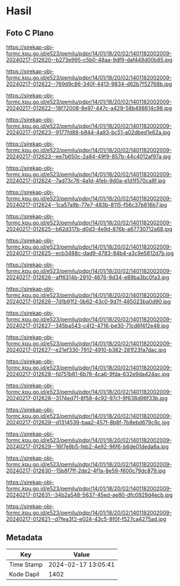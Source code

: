 # Hasil

## Foto C Plano

https://sirekap-obj-formc.kpu.go.id/e523/pemilu/pdpr/14/01/18/20/02/1401182002009-20240217-012620--b273e995-c5b0-48aa-9df9-daf448d00b85.jpg

https://sirekap-obj-formc.kpu.go.id/e523/pemilu/pdpr/14/01/18/20/02/1401182002009-20240217-012622--769d9c86-340f-4413-9834-d62b7f52768b.jpg

https://sirekap-obj-formc.kpu.go.id/e523/pemilu/pdpr/14/01/18/20/02/1401182002009-20240217-012622--18f72008-8e97-447c-a429-58b498614c98.jpg

https://sirekap-obj-formc.kpu.go.id/e523/pemilu/pdpr/14/01/18/20/02/1401182002009-20240217-012623--9177fd88-b844-4a93-bc51-a02dbed1e62a.jpg

https://sirekap-obj-formc.kpu.go.id/e523/pemilu/pdpr/14/01/18/20/02/1401182002009-20240217-012623--ee7b650c-2a84-49f9-857b-44c4012af97a.jpg

https://sirekap-obj-formc.kpu.go.id/e523/pemilu/pdpr/14/01/18/20/02/1401182002009-20240217-012624--7ad73c76-4a1d-4feb-9d0a-e1d1f570ca8f.jpg

https://sirekap-obj-formc.kpu.go.id/e523/pemilu/pdpr/14/01/18/20/02/1401182002009-20240217-012624--1ca57a9b-77e7-483b-8115-f56c37b616b7.jpg

https://sirekap-obj-formc.kpu.go.id/e523/pemilu/pdpr/14/01/18/20/02/1401182002009-20240217-012625--b62d317b-d0d3-4e9d-876b-a67730712a68.jpg

https://sirekap-obj-formc.kpu.go.id/e523/pemilu/pdpr/14/01/18/20/02/1401182002009-20240217-012625--ecb3488c-dad9-4783-84b4-a3c9e5812d7b.jpg

https://sirekap-obj-formc.kpu.go.id/e523/pemilu/pdpr/14/01/18/20/02/1401182002009-20240217-012626--aff6314b-2910-4676-9d34-e89ba3bc0fa3.jpg

https://sirekap-obj-formc.kpu.go.id/e523/pemilu/pdpr/14/01/18/20/02/1401182002009-20240217-012626--7d1b91f2-0b62-43c0-9d7f-485023ba0d90.jpg

https://sirekap-obj-formc.kpu.go.id/e523/pemilu/pdpr/14/01/18/20/02/1401182002009-20240217-012627--345ba543-c4f2-4716-be30-71cd6f4f2e48.jpg

https://sirekap-obj-formc.kpu.go.id/e523/pemilu/pdpr/14/01/18/20/02/1401182002009-20240217-012627--e21ef330-7912-4910-b382-281f23fa7dac.jpg

https://sirekap-obj-formc.kpu.go.id/e523/pemilu/pdpr/14/01/18/20/02/1401182002009-20240217-012628--fd751b61-6b76-4ca6-9fda-632e9da424ac.jpg

https://sirekap-obj-formc.kpu.go.id/e523/pemilu/pdpr/14/01/18/20/02/1401182002009-20240217-012628--3174ed71-8f58-4c92-97c1-9f638d96f33b.jpg

https://sirekap-obj-formc.kpu.go.id/e523/pemilu/pdpr/14/01/18/20/02/1401182002009-20240217-012629--d1314539-baa2-457f-8b8f-7b8ebd679c9c.jpg

https://sirekap-obj-formc.kpu.go.id/e523/pemilu/pdpr/14/01/18/20/02/1401182002009-20240217-012629--16f7e8b5-feb2-4e92-96f6-b6de01deda8a.jpg

https://sirekap-obj-formc.kpu.go.id/e523/pemilu/pdpr/14/01/18/20/02/1401182002009-20240217-012630--15b8f7ff-2de2-4f1a-8e59-f600c79dc879.jpg

https://sirekap-obj-formc.kpu.go.id/e523/pemilu/pdpr/14/01/18/20/02/1401182002009-20240217-012631--34b2a548-5637-45ed-ae80-dfc0929d4ecb.jpg

https://sirekap-obj-formc.kpu.go.id/e523/pemilu/pdpr/14/01/18/20/02/1401182002009-20240217-012621--d7fea3f2-e024-43c5-8f0f-f527ca4275ad.jpg


## Metadata

| Key        | Value               |
| ---------- | ------------------- |
| Time Stamp | 2024-02-17 13:05:41 |
| Kode Dapil | 1402                |



